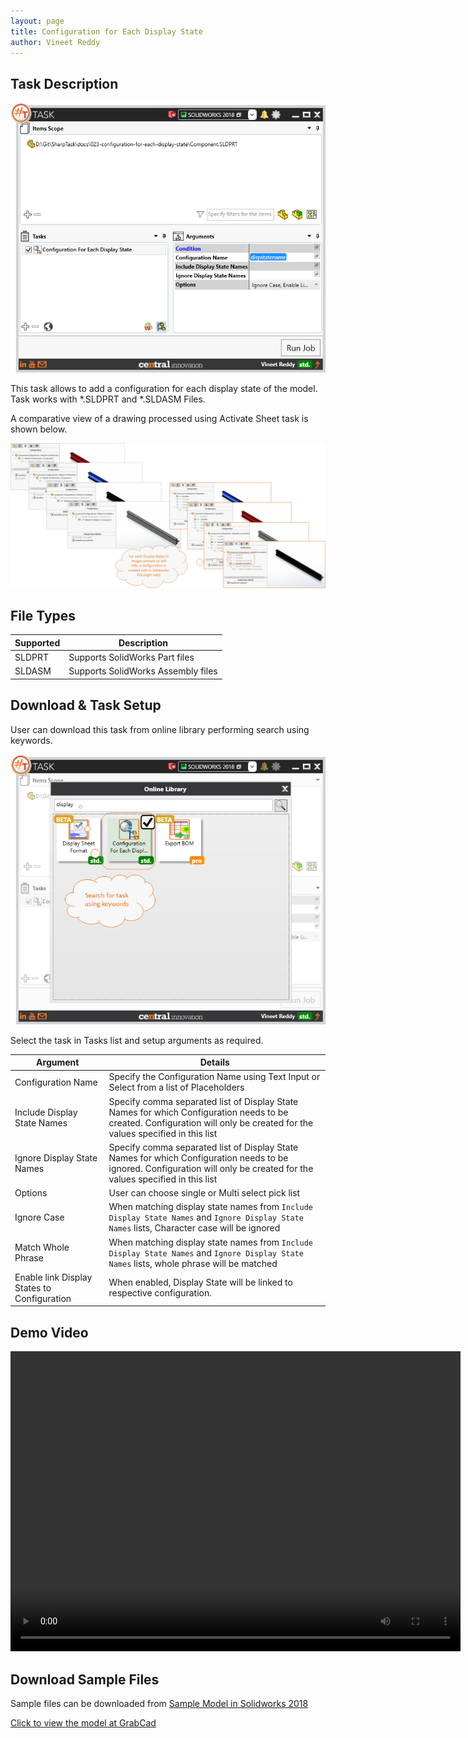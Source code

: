 ```yaml
---
layout: page
title: Configuration for Each Display State
author: Vineet Reddy
---
```


## Task Description

![Configuration for Each Display State](023_configuration_for_each_state_001.png "Configuration for Each Display State")

This task allows to add a configuration for each display state of the model.  Task works with *.SLDPRT and *.SLDASM Files.


A comparative view of a drawing processed using Activate Sheet task is shown below.

![Comparison](023_configuration_for_each_state_002.png "Comparison between initial and final state of Solidworks File")

## File Types

| Supported | Description |
| --- | --- |
| SLDPRT | Supports SolidWorks Part files|
| SLDASM | Supports SolidWorks Assembly files|


## Download & Task Setup

User can download this task from online library performing search using keywords.

![Keyword Search](023_configuration_for_each_state_003.png "Search Online Library using Keywords")

Select the task in Tasks list and setup arguments as required.

| Argument | Details |
| --- | --- |
| Configuration Name | Specify the Configuration Name using Text Input or Select from a list of Placeholders |
| Include Display State Names | Specify comma separated list of Display State Names for which Configuration needs to be created. Configuration will only be created for the values specified in this list |
| Ignore Display State Names | Specify comma separated list of Display State Names for which Configuration needs to be ignored. Configuration will only be created for the values specified in this list |
| Options | User can choose single or Multi select pick list |
| Ignore Case | When matching display state names from `Include Display State Names` and `Ignore Display State Names` lists, Character case will be ignored |
| Match Whole Phrase | When matching display state names from `Include Display State Names` and `Ignore Display State Names` lists, whole phrase will be matched |
| Enable link Display States to Configuration | When enabled, Display State will be linked to respective configuration. |

## Demo Video

<video width="720" height="480" controls>
  <source src="002_ActivateSheet.swf" type="video/mp4">
</video>


## Download Sample Files

Sample files can be downloaded from 
[Sample Model in Solidworks 2018](Component.sldprt)

[Click to view the model at GrabCad](https://grabcad.com/library/5-dof-robot-1)
